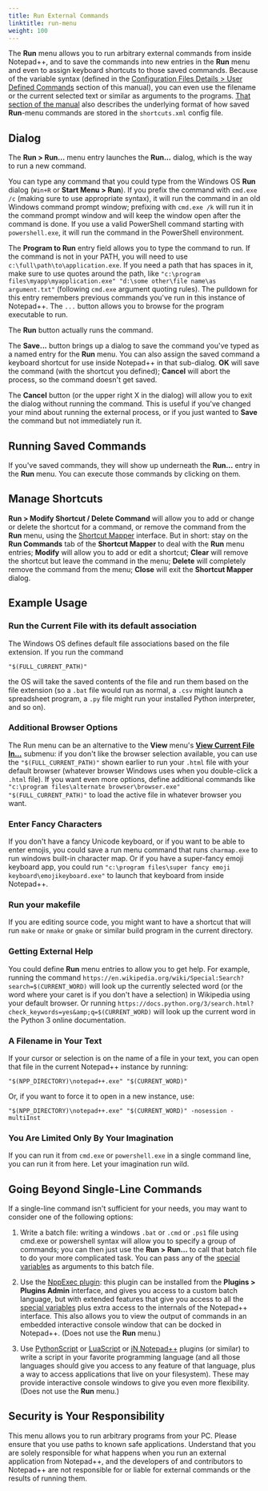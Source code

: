 ```yaml
---
title: Run External Commands
linktitle: run-menu
weight: 100
---
```


The **Run** menu allows you to run arbitrary external commands from inside Notepad++, and to save the commands into new entries in the **Run** menu and even to assign keyboard shortcuts to those saved commands.  Because of the variable syntax (defined in the [Configuration Files Details > User Defined Commands](https://npp-user-manual.org/docs/config-files/#userdefinedcommands) section of this manual), you can even use the filename or the current selected text or similar as arguments to the programs. [That section of the manual](https://npp-user-manual.org/docs/config-files/#userdefinedcommands) also describes the underlying format of how saved **Run**-menu commands are stored in the `shortcuts.xml` config file.

## Dialog

The **Run > Run...** menu entry launches the **Run...** dialog, which is the way to run a new command.

You can type any command that you could type from the Windows OS **Run** dialog (`Win+R` or **Start Menu > Run**).  If you prefix the command with `cmd.exe /c` (making sure to use appropriate syntax), it will run the command in an old Windows command prompt window; prefixing with `cmd.exe /k` will run it in the command prompt window and will keep the window open after the command is done.  If you use a valid PowerShell command starting with `powershell.exe`, it will run the command in the PowerShell environment.

The **Program to Run** entry field allows you to type the command to run.  If the command is not in your PATH, you will need to use `c:\full\path\to\application.exe`.  If you need a path that has spaces in it, make sure to use quotes around the path, like `"c:\program files\myapp\myapplication.exe" "d:\some other\file name\as argument.txt"` (following `cmd.exe` argument quoting rules).  The pulldown for this entry remembers previous commands you've run in this instance of Notepad++.  The `...` button allows you to browse for the program executable to run.

The **Run** button actually runs the command.

The **Save...** button brings up a dialog to save the command you've typed as a named entry for the **Run** menu.  You can also assign the saved command a keyboard shortcut for use inside Notepad++ in that sub-dialog.  **OK** will save the command (with the shortcut you defined); **Cancel** will abort the process, so the command doesn't get saved.

The **Cancel** button (or the upper right X in the dialog) will allow you to exit the dialog without running the command.  This is useful if you've changed your mind about running the external process, or if you just wanted to **Save** the command but not immediately run it.

## Running Saved Commands

If you've saved commands, they will show up underneath the **Run...** entry in the **Run** menu.  You can execute those commands by clicking on them.

## Manage Shortcuts

**Run > Modify Shortcut / Delete Command** will allow you to add or change or delete the shortcut for a command, or remove the command from the **Run** menu, using the [Shortcut Mapper](https://npp-user-manual.org/docs/preferences/#shortcut-mapper) interface.  But in short: stay on the **Run Commands** tab of the **Shortcut Mapper** to deal with the **Run** menu entries; **Modify** will allow you to add or edit a shortcut; **Clear** will remove the shortcut but leave the command in the menu; **Delete** will completely remove the command from the menu; **Close** will exit the **Shortcut Mapper** dialog.

## Example Usage

### Run the Current File with its default association

The Windows OS defines default file associations based on the file extension.  If you run the command
```
"$(FULL_CURRENT_PATH)"
```
the OS will take the saved contents of the file and run them based on the file extension (so a `.bat` file would run as normal, a `.csv` might launch a spreadsheet program, a `.py` file might run your installed Python interpreter, and so on).

### Additional Browser Options

The Run menu can be an alternative to the **View** menu's [**View Current File In...**](../views/#view-current-file-in) submenu: if you don't like the browser selection available, you can use the `"$(FULL_CURRENT_PATH)"` shown earlier to run your `.html` file with your default browser (whatever browser Windows uses when you double-click a `.html` file).  If you want even more options, define additional commands like `"c:\program files\alternate browser\browser.exe" "$(FULL_CURRENT_PATH)"` to load the active file in whatever browser you want.

### Enter Fancy Characters

If you don't have a fancy Unicode keyboard, or if you want to be able to enter emojis, you could save a run menu command that runs `charmap.exe` to run windows built-in character map.  Or if you have a super-fancy emoji keyboard app, you could run `"c:\program files\super fancy emoji keyboard\emojikeyboard.exe"` to launch that keyboard from inside Notepad++.

### Run your makefile

If you are editing source code, you might want to have a shortcut that will run `make` or `nmake` or `gmake` or similar build program in the current directory.

### Getting External Help

You could define **Run** menu entries to allow you to get help.  For example, running the command `https://en.wikipedia.org/wiki/Special:Search?search=$(CURRENT_WORD)` will look up the currently selected word (or the word where your caret is if you don't have a selection) in Wikipedia using your default browser.  Or running `https://docs.python.org/3/search.html?check_keywords=yes&amp;q=$(CURRENT_WORD)` will look up the current word in the Python 3 online documentation.

### A Filename in Your Text

If your cursor or selection is on the name of a file in your text, you can open that file in the current Notepad++ instance by running:
```
"$(NPP_DIRECTORY)\notepad++.exe" "$(CURRENT_WORD)"
```

Or, if you want to force it to open in a new instance, use:
```
"$(NPP_DIRECTORY)\notepad++.exe" "$(CURRENT_WORD)" -nosession -multiInst
```

### You Are Limited Only By Your Imagination

If you can run it from `cmd.exe` or `powershell.exe` in a single command line, you can run it from here.  Let your imagination run wild.

## Going Beyond Single-Line Commands

If a single-line command isn't sufficient for your needs, you may want to consider one of the following options:

1. Write a batch file: writing a windows `.bat` or `.cmd` or `.ps1` file using cmd.exe or powershell syntax will allow you to specify a group of commands; you can then just use the **Run > Run...**  to call that batch file to do your more complicated task.  You can pass any of the [special variables](https://npp-user-manual.org/docs/config-files/#userdefinedcommands) as arguments to this batch file.

2. Use the [NppExec plugin](https://github.com/d0vgan/nppexec/): this plugin can be installed from the **Plugins > Plugins Admin** interface, and gives you access to a custom batch language, but with extended features that give you access to all the [special variables](https://npp-user-manual.org/docs/config-files/#userdefinedcommands) plus extra access to the internals of the Notepad++ interface.  This also allows you to view the output of commands in an embedded interactive console window that can be docked in Notepad++.  (Does not use the **Run** menu.)

3. Use [PythonScript](https://github.com/bruderstein/PythonScript) or [LuaScript](https://github.com/dail8859/LuaScript) or [jN Notepad++](https://github.com/sieukrem/jn-npp-plugin/wiki) plugins (or similar) to write a script in your favorite programming language (and all those languages should give you access to any feature of that language, plus a way to access applications that live on your filesystem).  These may provide interactive console windows to give you even more flexibility. (Does not use the **Run** menu.)

## Security is Your Responsibility

This menu allows you to run arbitrary programs from your PC.  Please ensure that you use paths to known safe applications.  Understand that you are solely responsible for what happens when you run an external application from Notepad++, and the developers of and contributors to Notepad++ are not responsible for or liable for external commands or the results of running them.
